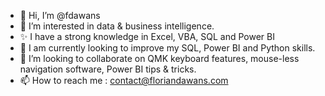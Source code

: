 - 👋 Hi, I’m @fdawans
- 👀 I’m interested in data & business intelligence.
- ✨ I have a strong knowledge in Excel, VBA, SQL and Power BI
- 🌱 I am currently looking to improve my SQL, Power BI and Python skills.
- 💞️ I’m looking to collaborate on QMK keyboard features, mouse-less navigation software, Power BI tips & tricks.
- 📫 How to reach me : contact@floriandawans.com

<!---
fdawans/fdawans is a ✨ special ✨ repository because its `README.md` (this file) appears on your GitHub profile.
You can click the Preview link to take a look at your changes.
--->
